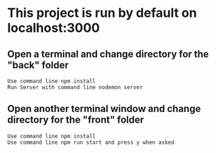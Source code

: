 # This project is run by default on localhost:3000

## Open a terminal and change directory for the "back" folder
    Use command line npm install
    Run Server with command line nodemon server


## Open another terminal window and change directory for the "front" folder
    Use command line npm install
    Use command line npm run start and press y when asked
